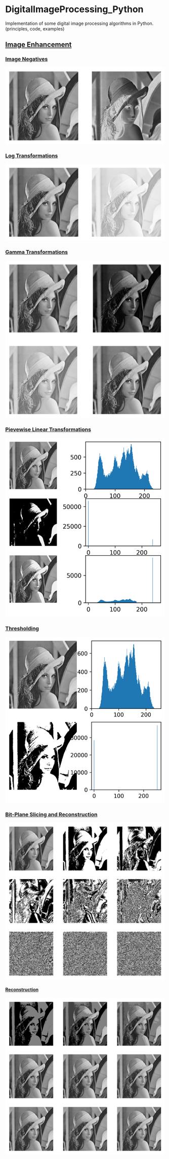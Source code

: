 # DigitalImageProcessing_Python
Implementation of some digital image processing algorithms in Python. (principles, code, examples)

## [Image Enhancement](https://github.com/koolo233/DigitalImageProcessing_Python/blob/main/Image_Enhancement.ipynb)

### [Image Negatives](https://github.com/koolo233/DigitalImageProcessing_Python/blob/main/Image_Enhancement.ipynb)
![](https://raw.githubusercontent.com/koolo233/DigitalImageProcessing_Python/main/repository%20images/Image_Negatives.png)

### [Log Transformations](https://github.com/koolo233/DigitalImageProcessing_Python/blob/main/Image_Enhancement.ipynb)
![](https://raw.githubusercontent.com/koolo233/DigitalImageProcessing_Python/main/repository%20images/Log_transformations.png)

### [Gamma Transformations](https://github.com/koolo233/DigitalImageProcessing_Python/blob/main/Image_Enhancement.ipynb)
![](https://raw.githubusercontent.com/koolo233/DigitalImageProcessing_Python/main/repository%20images/gamma_transformations.png)

### [Pievewise Linear Transformations](https://github.com/koolo233/DigitalImageProcessing_Python/blob/main/Image_Enhancement.ipynb)
![](https://raw.githubusercontent.com/koolo233/DigitalImageProcessing_Python/main/repository%20images/intensity_level_slicing.png)

### [Thresholding](https://github.com/koolo233/DigitalImageProcessing_Python/blob/main/Image_Enhancement.ipynb)
![](https://raw.githubusercontent.com/koolo233/DigitalImageProcessing_Python/main/repository%20images/thresholding.png)

### [Bit-Plane Slicing and Reconstruction](https://github.com/koolo233/DigitalImageProcessing_Python/blob/main/Image_Enhancement.ipynb)
![](https://raw.githubusercontent.com/koolo233/DigitalImageProcessing_Python/main/repository%20images/bit_plane_slicing.png)
#### [Reconstruction](https://github.com/koolo233/DigitalImageProcessing_Python/blob/main/Image_Enhancement.ipynb)
![](https://raw.githubusercontent.com/koolo233/DigitalImageProcessing_Python/main/repository%20images/bit_plane_slicing_reconstrcted.png)
